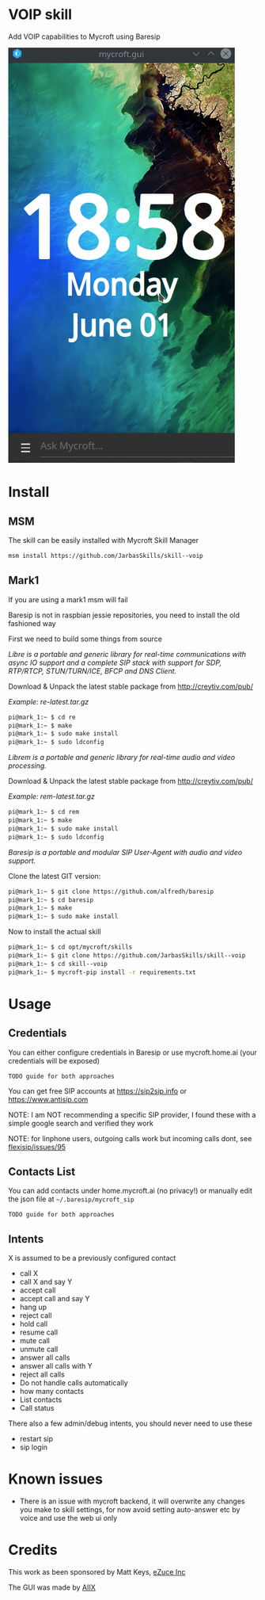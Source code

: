 # VOIP skill

Add VOIP capabilities to Mycroft using Baresip

![](./voip.gif)

# Install

## MSM

The skill can be easily installed with Mycroft Skill Manager

```bash
msm install https://github.com/JarbasSkills/skill--voip
```

## Mark1

If you are using a mark1 msm will fail

Baresip is not in raspbian jessie repositories, you need to install the old fashioned way

First we need to build some things from source

*Libre is a portable and generic library for real-time communications with async IO support and a complete SIP stack with support for SDP, RTP/RTCP, STUN/TURN/ICE, BFCP and DNS Client.*

Download & Unpack the latest stable package from http://creytiv.com/pub/

*Example: re-latest.tar.gz*

```bash
pi@mark_1:~ $ cd re
pi@mark_1:~ $ make
pi@mark_1:~ $ sudo make install
pi@mark_1:~ $ sudo ldconfig
```

*Librem is a portable and generic library for real-time audio and video processing.*

Download & Unpack the latest stable package from http://creytiv.com/pub/

*Example: rem-latest.tar.gz*

```bash
pi@mark_1:~ $ cd rem
pi@mark_1:~ $ make
pi@mark_1:~ $ sudo make install
pi@mark_1:~ $ sudo ldconfig

```

*Baresip is a portable and modular SIP User-Agent with audio and video support.*

Clone the latest GIT version:
```bash
pi@mark_1:~ $ git clone https://github.com/alfredh/baresip
pi@mark_1:~ $ cd baresip
pi@mark_1:~ $ make
pi@mark_1:~ $ sudo make install
```

Now to install the actual skill

```bash
pi@mark_1:~ $ cd opt/mycroft/skills
pi@mark_1:~ $ git clone https://github.com/JarbasSkills/skill--voip
pi@mark_1:~ $ cd skill--voip
pi@mark_1:~ $ mycroft-pip install -r requirements.txt
```


# Usage

## Credentials

You can either configure credentials in Baresip or use mycroft.home.ai (your credentials will be exposed)

    TODO guide for both approaches

You can get free SIP accounts at https://sip2sip.info or https://www.antisip.com

NOTE: I am NOT recommending a specific SIP provider, I found these with a simple google search and verified they work

NOTE: for linphone users, outgoing calls work but incoming calls dont, see [flexisip/issues/95](https://github.com/BelledonneCommunications/flexisip/issues/95)

## Contacts List

You can add contacts under home.mycroft.ai (no privacy!) or manually edit the json file at ```~/.baresip/mycroft_sip```

    TODO guide for both approaches

## Intents

X is assumed to be a previously configured contact

- call X
- call X and say Y
- accept call
- accept call and say Y
- hang up
- reject call
- hold call
- resume call
- mute call
- unmute call
- answer all calls
- answer all calls with Y
- reject all calls
- Do not handle calls automatically
- how many contacts
- List contacts
- Call status

There also a few admin/debug intents, you should never need to use these

- restart sip
- sip login


# Known issues

- There is an issue with mycroft backend, it will overwrite any changes you 
make to skill settings, for now avoid setting auto-answer etc by voice and 
use the web ui only

# Credits

This work as been sponsored by Matt Keys, [eZuce Inc](https://ezuce.com/)

The GUI was made by [AIIX](https://github.com/AIIX/)
